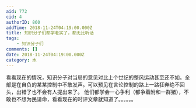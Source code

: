 ```yaml
---
aid: 772
cid: 4
authorID: 860
addTime: 2018-11-24T04:19:00.000Z
title: 知识分子们都学老实了，都无比听话
tags:
    - 知识分子们
comments: []
date: 2018-11-24T04:19:00.000Z
category: 水
---
```


看看现在的情况，知识分子对当局的意见对比上个世纪的整风运动甚至还不如。全部是在自负的某某控制中不敢发声。可以预见在言论控制的路上一路狂奔绝不回头，出错了也不会有人提出来了。 他们都学会一心争利（都争着附和一群猪），不敢也不想为民请命，看看现在的时评文章就知道了。。。。。。
